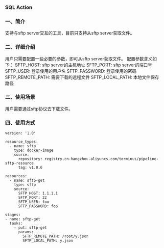 ### SQL Action

### 一、简介

支持与sftp server交互的工具，目前只支持从sftp server获取文件。
### 二、详细介绍
用户只需要配置一些必要的参数，即可从sftp server获取文件。
配置参数含义如下：
SFTP_HOST:  sftp server的主机地址
SFTP_PORT:  sftp server的端口号
SFTP_USER:  登录使用的用户名
SFTP_PASSWORD:  登录使用的密码
SFTP_REMOTE_PATH:   需要下载的远程文件
SFTP_LOCAL_PATH:    本地文件保存路径

### 三、使用场景
用户需要通过sftp协议去下载文件。

### 四、使用方式
```aidl
version: '1.0'

resource_types:
  - name: sftp
    type: docker-image
    source:
      repository: registry.cn-hangzhou.aliyuncs.com/terminus/pipeline-sftp-resource
      tag: v1.0.0

resources:
  - name: sftp-get
    type: sftp
    source:
      SFTP_HOST: 1.1.1.1
      SFTP_PORT: 22
      SFTP_USER: foo
      SFTP_PASSWORD: foo

stages:
- name: sftp-get
  tasks:
    - put: sftp-get
      params:
        SFTP_REMOTE_PATH: /root/y.json
        SFTP_LOCAL_PATH: y.json
```
